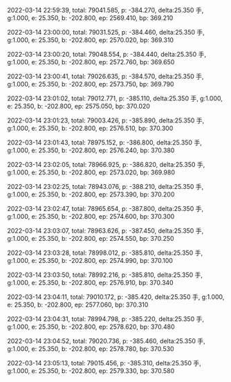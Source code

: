 2022-03-14 22:59:39, total: 79041.585, p: -384.270, delta:25.350 手, g:1.000, e: 25.350, b: -202.800, ep: 2569.410, bp: 369.210

2022-03-14 23:00:00, total: 79031.525, p: -384.460, delta:25.350 手, g:1.000, e: 25.350, b: -202.800, ep: 2570.020, bp: 369.310

2022-03-14 23:00:20, total: 79048.554, p: -384.440, delta:25.350 手, g:1.000, e: 25.350, b: -202.800, ep: 2572.760, bp: 369.650

2022-03-14 23:00:41, total: 79026.635, p: -384.570, delta:25.350 手, g:1.000, e: 25.350, b: -202.800, ep: 2573.750, bp: 369.790

2022-03-14 23:01:02, total: 79012.771, p: -385.110, delta:25.350 手, g:1.000, e: 25.350, b: -202.800, ep: 2575.050, bp: 370.020

2022-03-14 23:01:23, total: 79003.426, p: -385.890, delta:25.350 手, g:1.000, e: 25.350, b: -202.800, ep: 2576.510, bp: 370.300

2022-03-14 23:01:43, total: 78975.152, p: -386.800, delta:25.350 手, g:1.000, e: 25.350, b: -202.800, ep: 2576.240, bp: 370.380

2022-03-14 23:02:05, total: 78966.925, p: -386.820, delta:25.350 手, g:1.000, e: 25.350, b: -202.800, ep: 2573.020, bp: 369.980

2022-03-14 23:02:25, total: 78943.076, p: -388.210, delta:25.350 手, g:1.000, e: 25.350, b: -202.800, ep: 2573.390, bp: 370.200

2022-03-14 23:02:47, total: 78965.654, p: -387.800, delta:25.350 手, g:1.000, e: 25.350, b: -202.800, ep: 2574.600, bp: 370.300

2022-03-14 23:03:07, total: 78963.626, p: -387.450, delta:25.350 手, g:1.000, e: 25.350, b: -202.800, ep: 2574.550, bp: 370.250

2022-03-14 23:03:28, total: 78998.012, p: -385.810, delta:25.350 手, g:1.000, e: 25.350, b: -202.800, ep: 2574.990, bp: 370.100

2022-03-14 23:03:50, total: 78992.216, p: -385.810, delta:25.350 手, g:1.000, e: 25.350, b: -202.800, ep: 2576.910, bp: 370.340

2022-03-14 23:04:11, total: 79010.172, p: -385.420, delta:25.350 手, g:1.000, e: 25.350, b: -202.800, ep: 2577.060, bp: 370.310

2022-03-14 23:04:31, total: 78994.798, p: -385.220, delta:25.350 手, g:1.000, e: 25.350, b: -202.800, ep: 2578.620, bp: 370.480

2022-03-14 23:04:52, total: 79020.736, p: -385.460, delta:25.350 手, g:1.000, e: 25.350, b: -202.800, ep: 2578.780, bp: 370.530

2022-03-14 23:05:13, total: 79015.456, p: -385.310, delta:25.350 手, g:1.000, e: 25.350, b: -202.800, ep: 2579.330, bp: 370.580